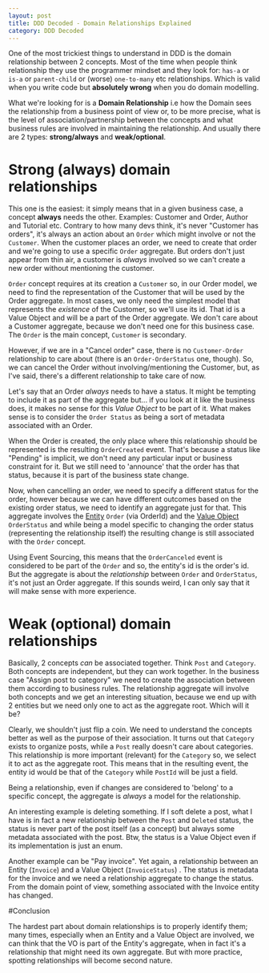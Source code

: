 ```yaml
---
layout: post
title: DDD Decoded - Domain Relationships Explained
category: DDD Decoded
---
```


One of the most trickiest things to understand in DDD is the domain relationship between 2 concepts. Most of the time when people think relationship they use the programmer mindset and they look for: `has-a` or `is-a` or `parent-child` or (worse) `one-to-many` etc  relationships. Which is valid when you write code but **absolutely wrong** when you do domain modelling.

What we're looking for is a **Domain Relationship** i.e how the Domain sees the relationship from a business point of view or, to be more precise, what is the level of association/partnership between the concepts and what business rules are involved in maintaining the relationship. And usually there are 2 types: **strong/always** and **weak/optional**.

# Strong (always) domain relationships

This one is the easiest: it simply means that in a given business case, a concept **always** needs the other. Examples: Customer and Order, Author and Tutorial etc. Contrary to how many devs think, it's never "Customer has orders", it's always an action about an `Order` which might involve or not the `Customer`. When the customer places an order, we need to create that order and we're going to use a specific `Order` aggregate. But orders don't just appear from thin air, a customer is _always_ involved so we can't create a new order without mentioning the customer.

`Order` concept requires at its creation a `Customer` so, in our Order model, we need to find the representation of the Customer that will be used by the Order aggregate. In most cases, we only need the simplest model that represents the _existence_ of the Customer, so we'll use its id. That id is a Value Object and will be a part of the Order aggregate. We don't care about a Customer aggregate, because we don't need one for this business case. The `Order` is the main concept, `Customer` is secondary. 

However, if we are in a "Cancel order" case, there is no `Customer-Order` relationship to care about (there is an `Order-OrderStatus` one, though). So, we can cancel the Order without involving/mentioning the Customer, but, as I've said, there's a different relationship to take care of now. 

Let's say that an Order _always_ needs to have a status. It might be tempting to include it as part of the aggregate but... if you look at it like the business does, it makes no sense for this _Value Object_ to be part of it. What makes sense is to consider the `Order Status` as being a sort of metadata associated with an Order. 

When the Order is created, the only place where this relationship should be represented is the resulting `OrderCreated` event. That's because a status like "Pending" is implicit, we don't need any particular input or business constraint for it. But we still need to 'announce' that the order has that status, because it is part of the business state change.
  
Now, when cancelling an order, we need to specify a different status for the order, however because we can have different outcomes based on the existing order status, we need to identify an aggregate just for that. This aggregate involves the [Entity](http://blog.sapiensworks.com/post/2016/07/29/DDD-Entities-Value-Objects-Explained) `Order` (via OrderId) and the [Value Object](http://blog.sapiensworks.com/post/2016/07/29/DDD-Entities-Value-Objects-Explained) `OrderStatus` and while being a model specific to changing the order status (representing the relationship itself) the resulting change is still associated with the `Order` concept.

Using Event Sourcing, this means that the `OrderCanceled` event is considered to be part of the `Order` and so, the entity's id is the order's id. But the aggregate is about the _relationship_ between `Order` and `OrderStatus`, it's not just an Order aggregate. If this sounds weird, I can only say that it will make sense with more experience.   

# Weak (optional) domain relationships

Basically, 2 concepts _can_ be associated together. Think `Post` and `Category`. Both concepts are independent, but they can work together. In the business case  "Assign post to category" we need to create the association between them according to business rules. The relationship aggregate will involve both concepts and we get an interesting situation, because we end up with 2 entities but we need only one to act as the aggregate root. Which will it be?

Clearly, we shouldn't just flip a coin. We need to understand the concepts better as well as the purpose of their association. It turns out that `Category` exists to organize posts, while a `Post` really doesn't care about categories. This relationship is more important (relevant) for the `Category` so, we select it to act as the aggregate root. This means that in the resulting event, the entity id would be that of the `Category` while `PostId` will be just a field.

Being a relationship, even if changes are considered to 'belong' to a specific concept, the aggregate is _always_ a model for the relationship.

An interesting example is deleting something. If I soft delete a post, what I have is in fact a new relationship between the `Post` and `Deleted` status, the status is never part of the post itself (as a concept) but always some metadata associated with the post. Btw, the status is a Value Object even if its implementation is just an enum.

Another example can be "Pay invoice". Yet again, a relationship between an Entity (`Invoice`) and a Value Object (`InvoiceStatus`) . The status is metadata for the invoice and we need a relationship aggregate to change the status. From the domain point of view, something associated with the Invoice entity has changed. 

#Conclusion

The hardest part about domain relationships is to properly identify them; many times, especially when an Entity and a Value Object are involved, we can think that the VO is part of the Entity's aggregate, when in fact it's a relationship that might need its own aggregate. But with more practice, spotting relationships will become second nature.  
 